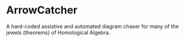# ArrowCatcher
A hard-coded assistive and automated diagram chaser for many of the jewels (theorems) of Homological Algebra.
